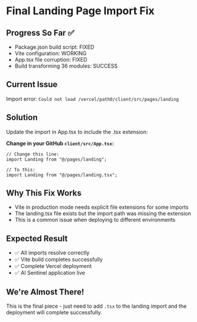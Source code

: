 # Final Landing Page Import Fix

## Progress So Far ✅
- Package.json build script: FIXED
- Vite configuration: WORKING
- App.tsx file corruption: FIXED  
- Build transforming 36 modules: SUCCESS

## Current Issue
Import error: `Could not load /vercel/path0/client/src/pages/landing`

## Solution
Update the import in App.tsx to include the .tsx extension:

**Change in your GitHub `client/src/App.tsx`:**
```tsx
// Change this line:
import Landing from "@/pages/landing";

// To this:
import Landing from "@/pages/landing.tsx";
```

## Why This Fix Works
- Vite in production mode needs explicit file extensions for some imports
- The landing.tsx file exists but the import path was missing the extension
- This is a common issue when deploying to different environments

## Expected Result
- ✅ All imports resolve correctly
- ✅ Vite build completes successfully
- ✅ Complete Vercel deployment
- ✅ AI Sentinel application live

## We're Almost There!
This is the final piece - just need to add `.tsx` to the landing import and the deployment will complete successfully.